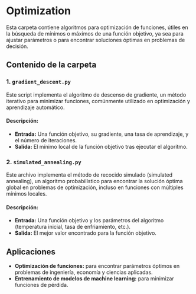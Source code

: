 # Optimization

Esta carpeta contiene algoritmos para optimización de funciones, útiles en la búsqueda de mínimos o máximos de una función objetivo, ya sea para ajustar parámetros o para encontrar soluciones óptimas en problemas de decisión.

## Contenido de la carpeta

### 1. `gradient_descent.py`

Este script implementa el algoritmo de descenso de gradiente, un método iterativo para minimizar funciones, comúnmente utilizado en optimización y aprendizaje automático.

#### Descripción:
- **Entrada:** Una función objetivo, su gradiente, una tasa de aprendizaje, y el número de iteraciones.
- **Salida:** El mínimo local de la función objetivo tras ejecutar el algoritmo.

### 2. `simulated_annealing.py`

Este archivo implementa el método de recocido simulado (simulated annealing), un algoritmo probabilístico para encontrar la solución óptima global en problemas de optimización, incluso en funciones con múltiples mínimos locales.

#### Descripción:
- **Entrada:** Una función objetivo y los parámetros del algoritmo (temperatura inicial, tasa de enfriamiento, etc.).
- **Salida:** El mejor valor encontrado para la función objetivo.

## Aplicaciones

- **Optimización de funciones:** para encontrar parámetros óptimos en problemas de ingeniería, economía y ciencias aplicadas.
- **Entrenamiento de modelos de machine learning:** para minimizar funciones de pérdida.

